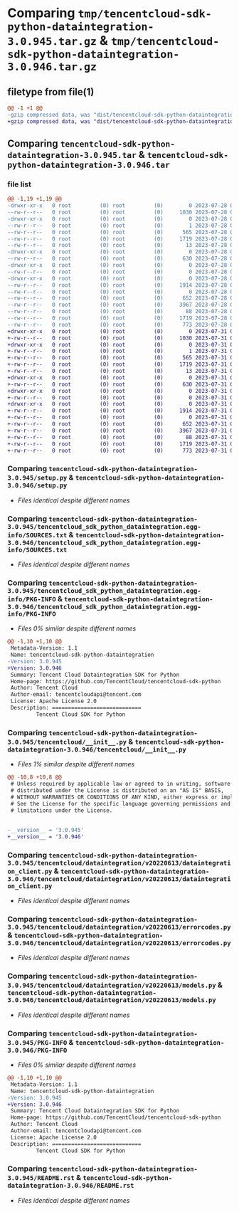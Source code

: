 # Comparing `tmp/tencentcloud-sdk-python-dataintegration-3.0.945.tar.gz` & `tmp/tencentcloud-sdk-python-dataintegration-3.0.946.tar.gz`

## filetype from file(1)

```diff
@@ -1 +1 @@
-gzip compressed data, was "dist/tencentcloud-sdk-python-dataintegration-3.0.945.tar", last modified: Fri Jul 28 00:26:15 2023, max compression
+gzip compressed data, was "dist/tencentcloud-sdk-python-dataintegration-3.0.946.tar", last modified: Mon Jul 31 00:24:19 2023, max compression
```

## Comparing `tencentcloud-sdk-python-dataintegration-3.0.945.tar` & `tencentcloud-sdk-python-dataintegration-3.0.946.tar`

### file list

```diff
@@ -1,19 +1,19 @@
-drwxr-xr-x   0 root         (0) root         (0)        0 2023-07-28 00:26:15.000000 tencentcloud-sdk-python-dataintegration-3.0.945/
--rw-r--r--   0 root         (0) root         (0)     1030 2023-07-28 00:26:15.000000 tencentcloud-sdk-python-dataintegration-3.0.945/setup.py
-drwxr-xr-x   0 root         (0) root         (0)        0 2023-07-28 00:26:15.000000 tencentcloud-sdk-python-dataintegration-3.0.945/tencentcloud_sdk_python_dataintegration.egg-info/
--rw-r--r--   0 root         (0) root         (0)        1 2023-07-28 00:26:15.000000 tencentcloud-sdk-python-dataintegration-3.0.945/tencentcloud_sdk_python_dataintegration.egg-info/dependency_links.txt
--rw-r--r--   0 root         (0) root         (0)      565 2023-07-28 00:26:15.000000 tencentcloud-sdk-python-dataintegration-3.0.945/tencentcloud_sdk_python_dataintegration.egg-info/SOURCES.txt
--rw-r--r--   0 root         (0) root         (0)     1719 2023-07-28 00:26:15.000000 tencentcloud-sdk-python-dataintegration-3.0.945/tencentcloud_sdk_python_dataintegration.egg-info/PKG-INFO
--rw-r--r--   0 root         (0) root         (0)       13 2023-07-28 00:26:15.000000 tencentcloud-sdk-python-dataintegration-3.0.945/tencentcloud_sdk_python_dataintegration.egg-info/top_level.txt
-drwxr-xr-x   0 root         (0) root         (0)        0 2023-07-28 00:26:15.000000 tencentcloud-sdk-python-dataintegration-3.0.945/tencentcloud/
--rw-r--r--   0 root         (0) root         (0)      630 2023-07-28 00:26:15.000000 tencentcloud-sdk-python-dataintegration-3.0.945/tencentcloud/__init__.py
-drwxr-xr-x   0 root         (0) root         (0)        0 2023-07-28 00:26:15.000000 tencentcloud-sdk-python-dataintegration-3.0.945/tencentcloud/dataintegration/
--rw-r--r--   0 root         (0) root         (0)        0 2023-07-28 00:26:15.000000 tencentcloud-sdk-python-dataintegration-3.0.945/tencentcloud/dataintegration/__init__.py
-drwxr-xr-x   0 root         (0) root         (0)        0 2023-07-28 00:26:15.000000 tencentcloud-sdk-python-dataintegration-3.0.945/tencentcloud/dataintegration/v20220613/
--rw-r--r--   0 root         (0) root         (0)     1914 2023-07-28 00:26:15.000000 tencentcloud-sdk-python-dataintegration-3.0.945/tencentcloud/dataintegration/v20220613/dataintegration_client.py
--rw-r--r--   0 root         (0) root         (0)        0 2023-07-28 00:26:15.000000 tencentcloud-sdk-python-dataintegration-3.0.945/tencentcloud/dataintegration/v20220613/__init__.py
--rw-r--r--   0 root         (0) root         (0)      652 2023-07-28 00:26:15.000000 tencentcloud-sdk-python-dataintegration-3.0.945/tencentcloud/dataintegration/v20220613/errorcodes.py
--rw-r--r--   0 root         (0) root         (0)     3967 2023-07-28 00:26:15.000000 tencentcloud-sdk-python-dataintegration-3.0.945/tencentcloud/dataintegration/v20220613/models.py
--rw-r--r--   0 root         (0) root         (0)       88 2023-07-28 00:26:15.000000 tencentcloud-sdk-python-dataintegration-3.0.945/setup.cfg
--rw-r--r--   0 root         (0) root         (0)     1719 2023-07-28 00:26:15.000000 tencentcloud-sdk-python-dataintegration-3.0.945/PKG-INFO
--rw-r--r--   0 root         (0) root         (0)      773 2023-07-28 00:26:15.000000 tencentcloud-sdk-python-dataintegration-3.0.945/README.rst
+drwxr-xr-x   0 root         (0) root         (0)        0 2023-07-31 00:24:19.000000 tencentcloud-sdk-python-dataintegration-3.0.946/
+-rw-r--r--   0 root         (0) root         (0)     1030 2023-07-31 00:24:19.000000 tencentcloud-sdk-python-dataintegration-3.0.946/setup.py
+drwxr-xr-x   0 root         (0) root         (0)        0 2023-07-31 00:24:19.000000 tencentcloud-sdk-python-dataintegration-3.0.946/tencentcloud_sdk_python_dataintegration.egg-info/
+-rw-r--r--   0 root         (0) root         (0)        1 2023-07-31 00:24:19.000000 tencentcloud-sdk-python-dataintegration-3.0.946/tencentcloud_sdk_python_dataintegration.egg-info/dependency_links.txt
+-rw-r--r--   0 root         (0) root         (0)      565 2023-07-31 00:24:19.000000 tencentcloud-sdk-python-dataintegration-3.0.946/tencentcloud_sdk_python_dataintegration.egg-info/SOURCES.txt
+-rw-r--r--   0 root         (0) root         (0)     1719 2023-07-31 00:24:19.000000 tencentcloud-sdk-python-dataintegration-3.0.946/tencentcloud_sdk_python_dataintegration.egg-info/PKG-INFO
+-rw-r--r--   0 root         (0) root         (0)       13 2023-07-31 00:24:19.000000 tencentcloud-sdk-python-dataintegration-3.0.946/tencentcloud_sdk_python_dataintegration.egg-info/top_level.txt
+drwxr-xr-x   0 root         (0) root         (0)        0 2023-07-31 00:24:19.000000 tencentcloud-sdk-python-dataintegration-3.0.946/tencentcloud/
+-rw-r--r--   0 root         (0) root         (0)      630 2023-07-31 00:24:19.000000 tencentcloud-sdk-python-dataintegration-3.0.946/tencentcloud/__init__.py
+drwxr-xr-x   0 root         (0) root         (0)        0 2023-07-31 00:24:19.000000 tencentcloud-sdk-python-dataintegration-3.0.946/tencentcloud/dataintegration/
+-rw-r--r--   0 root         (0) root         (0)        0 2023-07-31 00:24:19.000000 tencentcloud-sdk-python-dataintegration-3.0.946/tencentcloud/dataintegration/__init__.py
+drwxr-xr-x   0 root         (0) root         (0)        0 2023-07-31 00:24:19.000000 tencentcloud-sdk-python-dataintegration-3.0.946/tencentcloud/dataintegration/v20220613/
+-rw-r--r--   0 root         (0) root         (0)     1914 2023-07-31 00:24:19.000000 tencentcloud-sdk-python-dataintegration-3.0.946/tencentcloud/dataintegration/v20220613/dataintegration_client.py
+-rw-r--r--   0 root         (0) root         (0)        0 2023-07-31 00:24:19.000000 tencentcloud-sdk-python-dataintegration-3.0.946/tencentcloud/dataintegration/v20220613/__init__.py
+-rw-r--r--   0 root         (0) root         (0)      652 2023-07-31 00:24:19.000000 tencentcloud-sdk-python-dataintegration-3.0.946/tencentcloud/dataintegration/v20220613/errorcodes.py
+-rw-r--r--   0 root         (0) root         (0)     3967 2023-07-31 00:24:19.000000 tencentcloud-sdk-python-dataintegration-3.0.946/tencentcloud/dataintegration/v20220613/models.py
+-rw-r--r--   0 root         (0) root         (0)       88 2023-07-31 00:24:19.000000 tencentcloud-sdk-python-dataintegration-3.0.946/setup.cfg
+-rw-r--r--   0 root         (0) root         (0)     1719 2023-07-31 00:24:19.000000 tencentcloud-sdk-python-dataintegration-3.0.946/PKG-INFO
+-rw-r--r--   0 root         (0) root         (0)      773 2023-07-31 00:24:19.000000 tencentcloud-sdk-python-dataintegration-3.0.946/README.rst
```

### Comparing `tencentcloud-sdk-python-dataintegration-3.0.945/setup.py` & `tencentcloud-sdk-python-dataintegration-3.0.946/setup.py`

 * *Files identical despite different names*

### Comparing `tencentcloud-sdk-python-dataintegration-3.0.945/tencentcloud_sdk_python_dataintegration.egg-info/SOURCES.txt` & `tencentcloud-sdk-python-dataintegration-3.0.946/tencentcloud_sdk_python_dataintegration.egg-info/SOURCES.txt`

 * *Files identical despite different names*

### Comparing `tencentcloud-sdk-python-dataintegration-3.0.945/tencentcloud_sdk_python_dataintegration.egg-info/PKG-INFO` & `tencentcloud-sdk-python-dataintegration-3.0.946/tencentcloud_sdk_python_dataintegration.egg-info/PKG-INFO`

 * *Files 0% similar despite different names*

```diff
@@ -1,10 +1,10 @@
 Metadata-Version: 1.1
 Name: tencentcloud-sdk-python-dataintegration
-Version: 3.0.945
+Version: 3.0.946
 Summary: Tencent Cloud Dataintegration SDK for Python
 Home-page: https://github.com/TencentCloud/tencentcloud-sdk-python
 Author: Tencent Cloud
 Author-email: tencentcloudapi@tencent.com
 License: Apache License 2.0
 Description: ============================
         Tencent Cloud SDK for Python
```

### Comparing `tencentcloud-sdk-python-dataintegration-3.0.945/tencentcloud/__init__.py` & `tencentcloud-sdk-python-dataintegration-3.0.946/tencentcloud/__init__.py`

 * *Files 1% similar despite different names*

```diff
@@ -10,8 +10,8 @@
 # Unless required by applicable law or agreed to in writing, software
 # distributed under the License is distributed on an "AS IS" BASIS,
 # WITHOUT WARRANTIES OR CONDITIONS OF ANY KIND, either express or implied.
 # See the License for the specific language governing permissions and
 # limitations under the License.
 
 
-__version__ = '3.0.945'
+__version__ = '3.0.946'
```

### Comparing `tencentcloud-sdk-python-dataintegration-3.0.945/tencentcloud/dataintegration/v20220613/dataintegration_client.py` & `tencentcloud-sdk-python-dataintegration-3.0.946/tencentcloud/dataintegration/v20220613/dataintegration_client.py`

 * *Files identical despite different names*

### Comparing `tencentcloud-sdk-python-dataintegration-3.0.945/tencentcloud/dataintegration/v20220613/errorcodes.py` & `tencentcloud-sdk-python-dataintegration-3.0.946/tencentcloud/dataintegration/v20220613/errorcodes.py`

 * *Files identical despite different names*

### Comparing `tencentcloud-sdk-python-dataintegration-3.0.945/tencentcloud/dataintegration/v20220613/models.py` & `tencentcloud-sdk-python-dataintegration-3.0.946/tencentcloud/dataintegration/v20220613/models.py`

 * *Files identical despite different names*

### Comparing `tencentcloud-sdk-python-dataintegration-3.0.945/PKG-INFO` & `tencentcloud-sdk-python-dataintegration-3.0.946/PKG-INFO`

 * *Files 0% similar despite different names*

```diff
@@ -1,10 +1,10 @@
 Metadata-Version: 1.1
 Name: tencentcloud-sdk-python-dataintegration
-Version: 3.0.945
+Version: 3.0.946
 Summary: Tencent Cloud Dataintegration SDK for Python
 Home-page: https://github.com/TencentCloud/tencentcloud-sdk-python
 Author: Tencent Cloud
 Author-email: tencentcloudapi@tencent.com
 License: Apache License 2.0
 Description: ============================
         Tencent Cloud SDK for Python
```

### Comparing `tencentcloud-sdk-python-dataintegration-3.0.945/README.rst` & `tencentcloud-sdk-python-dataintegration-3.0.946/README.rst`

 * *Files identical despite different names*


